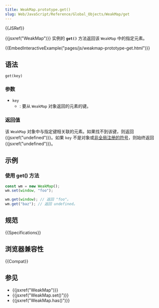 ```yaml
---
title: WeakMap.prototype.get()
slug: Web/JavaScript/Reference/Global_Objects/WeakMap/get
---
```


{{JSRef}}

{{jsxref("WeakMap")}} 实例的 **`get()`** 方法返回该 `WeakMap` 中的指定元素。

{{EmbedInteractiveExample("pages/js/weakmap-prototype-get.html")}}

## 语法

```js-nolint
get(key)
```

### 参数

- `key`
  - : 要从 `WeakMap` 对象返回的元素的键。

### 返回值

该 `WeakMap` 对象中与指定键相关联的元素。如果找不到该键，则返回 {{jsxref("undefined")}}。如果 `key` 不是对象或[非全局注册的符号](/zh-CN/docs/Web/JavaScript/Reference/Global_Objects/Symbol#全局共享的_symbol)，则始终返回 {{jsxref("undefined")}}。

## 示例

### 使用 get() 方法

```js
const wm = new WeakMap();
wm.set(window, "foo");

wm.get(window); // 返回 "foo"。
wm.get("baz"); // 返回 undefined。
```

## 规范

{{Specifications}}

## 浏览器兼容性

{{Compat}}

## 参见

- {{jsxref("WeakMap")}}
- {{jsxref("WeakMap.set()")}}
- {{jsxref("WeakMap.has()")}}
